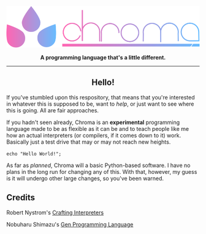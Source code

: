 <div align="center">

  ![](https://github.com/GitbyteMaster/chroma-lang/blob/main/icons/fullogo.svg)
  
  <b>A programming language that's a little different.</b>
  
  ---

  ## Hello!
  
</div>

If you've stumbled upon this respository, that means that you're interested in whatever this is supposed to be, want to _help_, or just want to see where this is going. All are fair approaches.

If you hadn't seen already, Chroma is an <b>experimental</b> programming language made to be as flexible as it can be and to teach people like me how an actual interpreters (or compilers, if it comes down to it) work. Basically just a test drive that may or may not reach new heights.
```
echo "Hello World!";
```
As far as _planned_, Chroma will a basic Python-based software. I have no plans in the long run for changing any of this. With that, however, my guess is it will undergo other large changes, so you've been warned.
## Credits

Robert Nystrom's [Crafting Interpreters](https://craftinginterpreters.com/)

Nobuharu Shimazu's [Gen Programming Language](https://github.com/Gen-lang/Gen)
